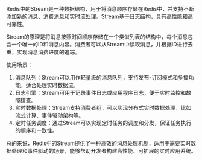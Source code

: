 Redis中的Stream是一种数据结构，用于将消息顺序存储在Redis中，并支持不断添加新的消息、消费消息和实时流处理。Stream基于日志结构，具有高性能和高可靠性。

Stream的原理是将消息按照时间顺序存储在一个类似列表的结构中，每个消息包含一个唯一的ID和消息内容。消费者可以从Stream中读取消息，并根据ID进行去重，实现消息消费进度的追踪。

使用场景：

1. 消息队列：Stream可以用作轻量级的消息队列，支持发布-订阅模式和多播功能，适合处理实时数据流。
2. 日志引擎：Stream可用于记录事件日志或应用程序日志，便于实时监控和故障排查。
3. 实时数据处理：Stream支持消费者组，可以实现分布式实时数据处理，比如流式计算、事件驱动架构等。
4. 定时任务调度：通过Stream可以实现定时任务的调度和分发，保证任务执行的顺序和一致性。

总的来说，Redis中的Stream提供了一种高效的消息处理机制，适用于需要实时数据处理和事件驱动的场景，能够帮助开发者构建高性能、可扩展的实时应用系统。